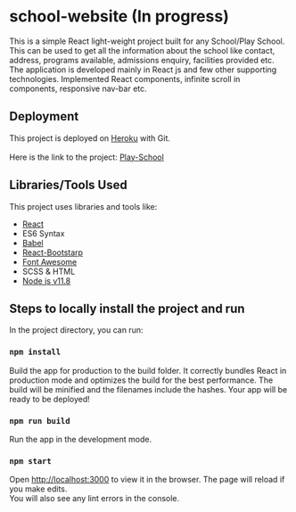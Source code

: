# school-website (In progress)
This is a simple React light-weight project built for any School/Play School. This can be used to get all the information about the school like contact, address, programs available, admissions enquiry, facilities provided etc.
The application is developed mainly in React js and few other supporting technologies. Implemented React components, infinite scroll in components, responsive nav-bar etc.

## Deployment
This project is deployed on [Heroku](https://devcenter.heroku.com/) with Git.<br/><br/>
Here is the link to the project: [Play-School](https://play-school.herokuapp.com/home)


## Libraries/Tools Used

This project uses libraries and tools like:
- [React](https://facebook.github.io/react)
- ES6 Syntax 
- [Babel](https://babeljs.io)
- [React-Bootstarp](https://react-bootstrap.github.io/)
- [Font Awesome](https://origin.fontawesome.com/)
- SCSS & HTML
- [Node js v11.8](https://nodejs.org/en/)

## Steps to locally install the project and run

In the project directory, you can run:
### `npm install`

Build the app for production to the build folder. It correctly bundles React in production mode and optimizes the build for the best performance.
The build will be minified and the filenames include the hashes. Your app will be ready to be deployed!
### `npm run build`

Run the app in the development mode.<br>
### `npm start`
Open [http://localhost:3000](http://localhost:3000) to view it in the browser.
The page will reload if you make edits.<br>
You will also see any lint errors in the console.
